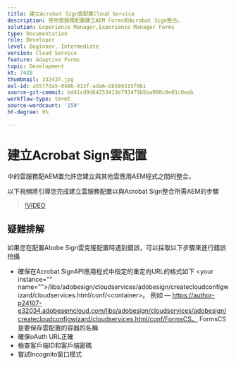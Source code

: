 ```yaml
---
title: 建立Acrobat Sign雲配置Cloud Service
description: 使用雲服務配置建立AEM Forms和Acrobat Sign整合。
solution: Experience Manager,Experience Manager Forms
type: Documentation
role: Developer
level: Beginner, Intermediate
version: Cloud Service
feature: Adaptive Forms
topic: Development
kt: 7428
thumbnail: 332437.jpg
exl-id: a55773a5-0486-413f-ada6-bb589315f0b1
source-git-commit: bd41cd9d64253413e793479b5ba900c8e01c0eab
workflow-type: tm+mt
source-wordcount: '159'
ht-degree: 0%

---
```


# 建立Acrobat Sign雲配置

中的雲服務配AEM置允許您建立與其他雲應用AEM程式之間的整合。

以下視頻將引導您完成建立雲服務配置以與Acrobat Sign整合所需AEM的步驟

>[!VIDEO](https://video.tv.adobe.com/v/332437?quality=12&learn=on)

## 疑難排解

如果您在配置Abobe Sign雲克隆配置時遇到錯誤，可以採取以下步驟來進行錯誤拍攝
* 確保在Acrobat SignAPI應用程式中指定的重定向URL的格式如下
&lt;your instance=&quot;&quot; name=&quot;&quot;>/libs/adobesign/cloudservices/adobesign/createcloudconfigwizard/cloudservices.html/conf/&lt;container>。
例如 — https://author-p24107-e32034.adobeaemcloud.com/libs/adobesign/cloudservices/adobesign/createcloudconfigwizard/cloudservices.html/conf/FormsCS。 FormsCS是要保存雲配置的容器的名稱
* 確保oAuth URL正確
* 檢查客戶端ID和客戶端密碼
* 嘗試Incognito窗口模式

